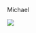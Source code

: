 Michael

[<img src="https://i0.wp.com/www.singletary.org/wp-content/uploads/2021/04/1517707218044.jpg?resize=300%2C300&ssl=1">](michael.html)
